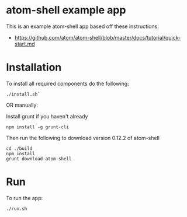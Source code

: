 # atom-shell example app

This is an example atom-shell app based off these instructions:
- https://github.com/atom/atom-shell/blob/master/docs/tutorial/quick-start.md

# Installation
To install all required components do the following:

```
./install.sh`
```

OR manually:

Install grunt if you haven't already

```
npm install -g grunt-cli
```

Then run the following to download version 0.12.2 of atom-shell
```
cd ./build
npm install
grunt download-atom-shell
```

# Run
To run the app:

```
./run.sh
```